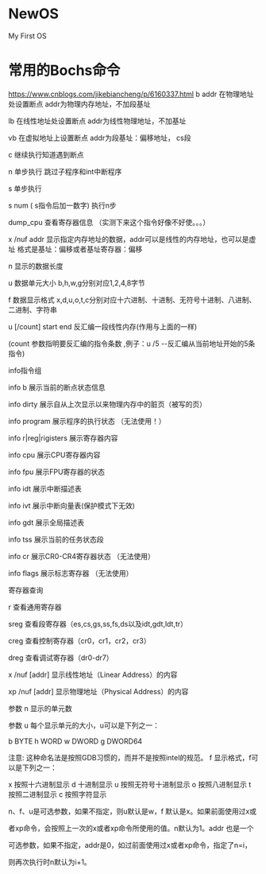 # NewOS
My First OS

# 常用的Bochs命令
https://www.cnblogs.com/jikebiancheng/p/6160337.html
b addr 在物理地址处设置断点 addr为物理内存地址，不加段基址

 lb 在线性地址处设置断点  addr为线性物理地址，不加基址

 vb 在虚拟地址上设置断点 addr为段基址：偏移地址， cs段

 

c 继续执行知道遇到断点

 

n 单步执行 跳过子程序和int中断程序

 

s 单步执行

 

s num ( s指令后加一数字) 执行n步

 

dump_cpu 查看寄存器信息  （实测下来这个指令好像不好使。。。）

 

x /nuf addr 显示指定内存地址的数据，addr可以是线性的内存地址，也可以是虚址 格式是基址：偏移或者基址寄存器：偏移

n 显示的数据长度 

u 数据单元大小 b,h,w,g分别对应1,2,4,8字节

f 数据显示格式 x,d,u,o,t,c分别对应十六进制、十进制、无符号十进制、八进制、二进制、字符串

 

 

u [/count] start end 反汇编一段线性内存(作用与上面的一样)

(count 参数指明要反汇编的指令条数 ,例子：u /5 --反汇编从当前地址开始的5条指令)

 

info指令组

info b 展示当前的断点状态信息

info dirty 展示自从上次显示以来物理内存中的脏页（被写的页）

info program 展示程序的执行状态  （无法使用！）

info r|reg|rigisters 展示寄存器内容

info cpu 展示CPU寄存器内容

info fpu 展示FPU寄存器的状态

info idt 展示中断描述表

info ivt 展示中断向量表(保护模式下无效)

info gdt 展示全局描述表

info tss 展示当前的任务状态段

info cr 展示CR0-CR4寄存器状态 （无法使用）

info flags 展示标志寄存器   （无法使用）

 寄存器查询

r 查看通用寄存器

sreg 查看段寄存器（es,cs,gs,ss,fs,ds以及idt,gdt,ldt,tr）

creg 查看控制寄存器（cr0，cr1，cr2，cr3）

dreg 查看调试寄存器（dr0-dr7）

x /nuf [addr] 显示线性地址（Linear Address）的内容

xp /nuf [addr] 显示物理地址（Physical Address）的内容

参数 n 显示的单元数

参数 u 每个显示单元的大小，u可以是下列之一：

b BYTE
h WORD
w DWORD
g DWORD64
 
注意: 这种命名法是按照GDB习惯的，而并不是按照intel的规范。
f 显示格式，f可以是下列之一：

 x 按照十六进制显示
d 十进制显示
u 按照无符号十进制显示
o 按照八进制显示
t 按照二进制显示
c 按照字符显示
 
n、f、u是可选参数，如果不指定，则u默认是w，f 默认是x。如果前面使用过x或

 者xp命令，会按照上一次的x或者xp命令所使用的值。n默认为1。addr 也是一个

 可选参数，如果不指定，addr是0，如过前面使用过x或者xp命令，指定了n=i，

 则再次执行时n默认为i+1。